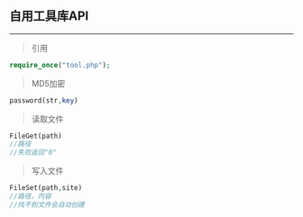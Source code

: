 ## 自用工具库API
***
>引用
```php
require_once("tool.php");
```
>MD5加密
```php
password(str,key)
```
>读取文件
```php
FileGet(path)
//路径
//失败返回"0"
```
>写入文件
```php
FileSet(path,site)
//路径，内容
//找不到文件会自动创建
```
